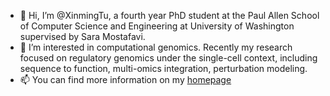 - 👋 Hi, I’m @XinmingTu, a fourth year PhD student at the Paul Allen School of Computer Science and Engineering at University of Washington supervised by Sara Mostafavi.
- 👀 I’m interested in computational genomics. Recently my research focused on regulatory genomics under the single-cell context, including sequence to function, multi-omics integration, perturbation modeling.
- 📫 You can find more information on my [homepage](https://xinmingtu.cn)

<!---
XinmingTu/XinmingTu is a ✨ special ✨ repository because its `README.md` (this file) appears on your GitHub profile.
You can click the Preview link to take a look at your changes.
--->

